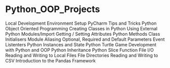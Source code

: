 # Python_OOP_Projects


Local Development Environment Setup
PyCharm Tips and Tricks
Python Object Oriented Programming
Creating Classes in Python
Using External Python Modules/Import
Getting / Setting Attributes
Python Methods
Class Initialisers
Module Aliasing
Optional, Required and Default Parameters
Event Listenters
Python Instances and State
Python Turtle
Game Development with Python and OOP
Python Inheritance
Python Slice Function
File I/O Reading and Writing to Local Files
File Directories
Reading and Writing to CSV
Introduction to the Pandas Framework
